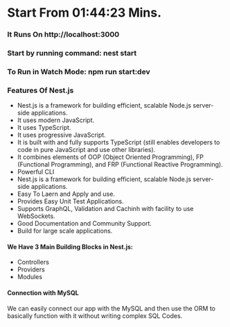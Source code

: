 # Start From 01:44:23 Mins. 

### It Runs On http://localhost:3000

### Start by running command: nest start

### To Run in Watch Mode: npm run start:dev

### Features Of Nest.js

- Nest.js is a framework for building efficient, scalable Node.js server-side applications.
- It uses modern JavaScript.
- It uses TypeScript.
- It uses progressive JavaScript.
- It is built with and fully supports TypeScript (still enables developers to code in pure JavaScript and use other libraries).
- It combines elements of OOP (Object Oriented Programming), FP (Functional Programming), and FRP (Functional Reactive Programming).
- Powerful CLI
- Nest.js is a framework for building efficient, scalable Node.js server-side applications.
- Easy To Laern and Apply and use.
- Provides Easy Unit Test Applications.
- Supports GraphQL, Validation and Cachinh with facility to use WebSockets.
- Good Documentation and Community Support.
- Build for large scale applications.

#### We Have 3 Main Building Blocks in Nest.js:

- Controllers
- Providers
- Modules

#### Connection with MySQL

We can easily connect our app with the MySQL and then use the ORM to basically function with it without writing complex SQL Codes.